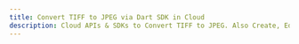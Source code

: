 ---title: Convert TIFF to JPEG via Dart SDK in Clouddescription: Cloud APIs & SDKs to Convert TIFF to JPEG. Also Create, Edit & Render Microsoft Word & OpenOffice documents in the Cloud.---